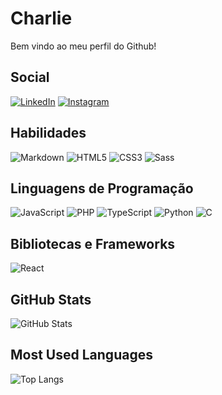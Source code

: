 # Charlie
Bem vindo ao meu perfil do Github!
## Social

[![LinkedIn](https://img.shields.io/badge/LinkedIn-000?style=for-the-badge&logo=linkedin&logoColor=0E76A8)](https://www.linkedin.com/in/charlie-cidral-samoel-146519123/)
[![Instagram](https://img.shields.io/badge/Instagram-000?style=for-the-badge&logo=instagram)](https://www.instagram.com/charliec.s/)

## Habilidades

![Markdown](https://img.shields.io/badge/Markdown-000?style=for-the-badge&logo=markdown)
![HTML5](https://img.shields.io/badge/HTML5-000?style=for-the-badge&logo=html5)
![CSS3](https://img.shields.io/badge/CSS3-000?style=for-the-badge&logo=css3&logoColor=264CE4)
![Sass](https://img.shields.io/badge/Sass-000?style=for-the-badge&logo=sass)

## Linguagens de Programação

![JavaScript](https://img.shields.io/badge/JavaScript-000?style=for-the-badge&logo=javascript)
![PHP](https://img.shields.io/badge/php-000?style=for-the-badge&logo=php)
![TypeScript](https://img.shields.io/badge/TypeScript-000?style=for-the-badge&logo=typescript)
![Python](https://img.shields.io/badge/Python-000?style=for-the-badge&logo=python)
![C](https://img.shields.io/badge/C-000?style=for-the-badge&logo=c)

## Bibliotecas e Frameworks

![React](https://img.shields.io/badge/React-000?style=for-the-badge&logo=react)

## GitHub Stats

![GitHub Stats](https://github-readme-stats.vercel.app/api?username=CharlieCidral&theme=transparent&bg_color=000&border_color=30A3DC&show_icons=true&icon_color=30A3DC&title_color=E94D5F&text_color=FFF)

## Most Used Languages
![Top Langs](https://github-readme-stats-git-masterrstaa-rickstaa.vercel.app/api/top-langs/?username=CharlieCidral&bg_color=000&border_color=30A3DC&title_color=E94D5F&text_color=FFF)